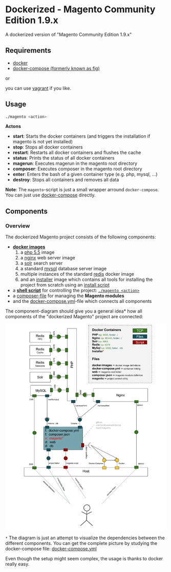 # Dockerized - Magento Community Edition 1.9.x

A dockerized version of "Magento Community Edition 1.9.x"

## Requirements

- [docker](http://docs.docker.com/compose/install/#install-docker)
- [docker-compose (formerly known as fig)](http://docs.docker.com/compose/install/#install-compose)

or

you can use [vagrant](https://www.vagrantup.com/) if you like.

## Usage

```bash
./magento <action>
```

**Actons**

- **start**: Starts the docker containers (and triggers the installation if magento is not yet installed)
- **stop**: Stops all docker containers
- **restart**: Restarts all docker containers and flushes the cache
- **status**: Prints the status of all docker containers
- **magerun**: Executes magerun in the magento root directory
- **composer**: Executes composer in the magento root directory
- **enter**: Enters the bash of a given container type (e.g. php, mysql, ...)
- **destroy**: Stops all containers and removes all data

**Note**: The `magento`-script is just a small wrapper arround `docker-compose`. You can just use [docker-compose](https://docs.docker.com/compose/) directly.

## Components

### Overview

The dockerized Magento project consists of the following components:

- **[docker images](docker-images)**
  1. a [php 5.5](docker-images/php/5.5/Dockerfile) image
  2. a [nginx](docker-images/nginx/Dockerfile) web server image
  3. a [solr](docker-images/solr/Dockerfile) search server
  4. a standard [mysql](https://registry.hub.docker.com/_/mysql/) database server image
  5. multiple instances of the standard [redis](https://registry.hub.docker.com/_/redis/) docker image
  6. and an [installer](docker-images/installer/Dockerfile) image which contains all tools for installing the project from scratch using an [install script](docker-images/installer/bin/install.sh)
- a **[shell script](magento)** for controlling the project: [`./magento <action>`](magento)
- a [composer-file](composer.json) for managing the **Magento modules**
- and the [docker-compose.yml](docker-compose.yml)-file which connects all components

The component-diagram should give you a general idea* how all components of the "dockerized Magento" project are connected:

[![Dockerized Magento: Component Diagram](documentation/dockerized-magento-component-diagram.png)](documentation/dockerized-magento-component-diagram.svg)

`*` The diagram is just an attempt to visualize the dependencies between the different components. You can get the complete picture by studying the docker-compose file:  [docker-compose.yml](docker-compose.yml)

Even though the setup might seem complex, the usage is thanks to docker really easy.
